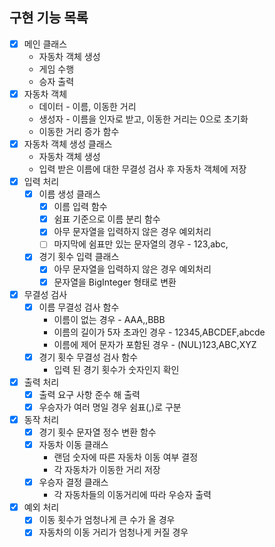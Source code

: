 ## 구현 기능 목록

- [x]  메인 클래스
    - 자동차 객체 생성
    - 게임 수행
    - 승자 출력
- [x]  자동차 객체
    - 데이터 - 이름, 이동한 거리
    - 생성자 - 이름을 인자로 받고, 이동한 거리는 0으로 초기화
    - 이동한 거리 증가 함수
- [x]  자동차 객체 생성 클래스
    - 자동차 객체 생성
    - 입력 받은 이름에 대한 무결성 검사 후 자동차 객체에 저장
- [x]  입력 처리
    - [x]  이름 생성 클래스
        - [x]  이름 입력 함수
        - [x]  쉼표 기준으로 이름 분리 함수
        - [x]  아무 문자열을 입력하지 않은 경우 예외처리
        - [ ]  마지막에 쉼표만 있는 문자열의 경우 - 123,abc,
    - [x]  경기 횟수 입력 클래스
        - [x]  아무 문자열을 입력하지 않은 경우 예외처리
        - [x]  문자열을 BigInteger 형태로 변환
- [x]  무결성 검사
    - [x]  이름 무결성 검사 함수
        - 이름이 없는 경우 - AAA,,BBB
        - 이름의 길이가 5자 초과인 경우 - 12345,ABCDEF,abcde
        - 이름에 제어 문자가 포함된 경우 - (NUL)123,ABC,XYZ
    - [x]  경기 횟수 무결성 검사 함수
        - 입력 된 경기 횟수가 숫자인지 확인
- [x]  출력 처리
    - [x]  출력 요구 사항 준수 해 출력
    - [x]  우승자가 여러 명일 경우 쉼표(,)로 구분
- [x]  동작 처리
    - [x]  경기 횟수 문자열 정수 변환 함수
    - [x]  자동차 이동 클래스
        - 랜덤 숫자에 따른 자동차 이동 여부 결정
        - 각 자동차가 이동한 거리 저장
    - [x]  우승자 결정 클래스
        - 각 자동차들의 이동거리에 따라 우승자 출력
- [x]  예외 처리
    - [x]  이동 횟수가 엄청나게 큰 수가 올 경우
    - [x]  자동차의 이동 거리가 엄청나게 커질 경우
